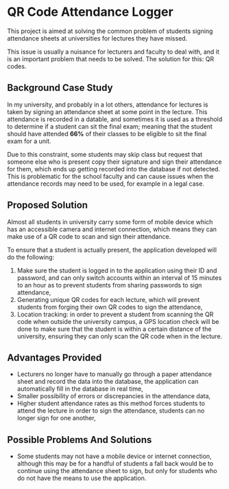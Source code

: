 # QR Code Attendance Logger
This project is aimed at solving the common problem of students signing attendance sheets at universities for lectures they have missed.  

This issue is usually a nuisance for lecturers and faculty to deal with, and it is an important problem that needs to be solved. The solution for this: QR codes.

## Background Case Study
In my university, and probably in a lot others, attendance for lectures is taken by signing an attendance sheet at some point in the lecture. This attendance is recorded in a datable, and sometimes it is used as a threshold to determine if a student can sit the final exam; meaning that the student should have attended <b>66%</b> of their classes to be eligible to sit the final exam for a unit.

Due to this constraint, some students may skip class but request that someone else who is present copy their signature and sign their attendance for them, which ends up getting recorded into the database if not detected. This is problematic for the school faculty and can cause issues when the attendance records may need to be used, for example in a legal case.

## Proposed Solution
Almost all students in university carry some form of mobile device which has an accessible camera and internet connection, which means they can make use of a QR code to scan and sign their attendance.

To ensure that a student is actually present, the application developed will do the following:  
1. Make sure the student is logged in to the application using their ID and password, and can only switch accounts within an interval of 15 minutes to an hour as to prevent students from sharing passwords to sign attendance,
2. Generating unique QR codes for each lecture, which will prevent students from forging their own QR codes to sign the attendance,
3. Location tracking: in order to prevent a student from scanning the QR code when outside the university campus, a GPS location check will be done to make sure that the student is within a certain distance of the university, ensuring they can only scan the QR code when in the lecture.

## Advantages Provided
- Lecturers no longer have to manually go through a paper attendance sheet and record the data into the database, the application can automatically fill in the database in real time,
- Smaller possibility of errors or discrepancies in the attendance data,
- Higher student attendance rates as this method forces students to attend the lecture in order to sign the attendance, students can no longer sign for one another,

## Possible Problems And Solutions
- Some students may not have a mobile device or internet connection, although this may be for a handful of students a fall back would be to continue using the attendance sheet to sign, but only for students who do not have the means to use the application.
